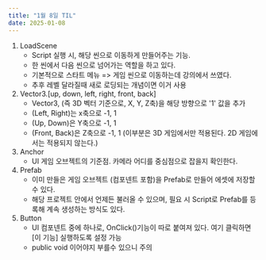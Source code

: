 ```yaml
---
title: "1월 8일 TIL"
date: 2025-01-08
---
```


1. LoadScene
   - Script 실행 시, 해당 씬으로 이동하게 만들어주는 기능. 
   - 한 씬에서 다음 씬으로 넘어가는 역할을 하고 있다.
   - 기본적으로 스타트 메뉴 => 게임 씬으로 이동하는데 강의에서 쓰였다.
   - 추후 레벨 달라질때 새로 로딩되는 개념이면 이거 사용
2. Vector3.[up, down, left, right, front, back]
   - Vector3, (즉 3D 벡터 기준으로, X, Y, Z축)을 해당 방향으로 '1' 값을 추가
   - (Left, Right)는 x축으로 -1, 1
   - (Up, Down)은 Y축으로 -1, 1
   - (Front, Back)은 Z축으로 -1, 1 (이부분은 3D 게임에서만 적용된다. 2D 게임에서는 적용되지 않는다.)
3. Anchor
   - UI 게임 오브젝트의 기준점. 카메라 어디를 중심점으로 잡을지 확인한다.
4. Prefab
   - 이미 만들은 게임 오브젝트 (컴포넨트 포함)을 Prefab로 만들어 에셋에 저장할 수 있다.
   - 해당 프로젝트 안에서 언제든 불러올 수 있으며, 필요 시 Script로 Prefab를 등록해 계속 생성하는 방식도 있다.
5. Button
   - UI 컴포넨트 중에 하나로, OnClick()기능이 따로 붙여져 있다. 여기 클릭하면 [이 기능] 실행하도록 설정 가능
   - public void 이어야지 부를수 있으니 주의
